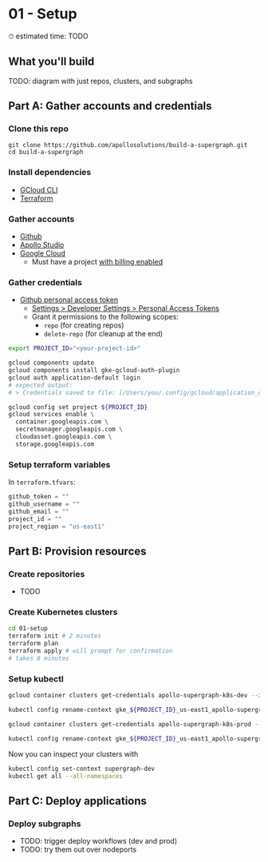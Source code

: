 # 01 - Setup

⏱ estimated time: TODO

## What you'll build

TODO: diagram with just repos, clusters, and subgraphs

## Part A: Gather accounts and credentials

### Clone this repo

```
git clone https://github.com/apollosolutions/build-a-supergraph.git
cd build-a-supergraph
```

### Install dependencies

- [GCloud CLI](https://cloud.google.com/sdk/docs/install)
- [Terraform](https://learn.hashicorp.com/tutorials/terraform/install-cli)

### Gather accounts

- [Github](https://github.com/signup)
- [Apollo Studio](https://studio.apollographql.com/signup?referrer=build-a-supergraph)
- [Google Cloud](https://console.cloud.google.com/freetrial)
  - Must have a project [with billing enabled](https://cloud.google.com/resource-manager/docs/creating-managing-projects#gcloud)

### Gather credentials

- [Github personal access token](https://docs.github.com/en/authentication/keeping-your-account-and-data-secure/creating-a-personal-access-token)
  - [Settings > Developer Settings > Personal Access Tokens](https://github.com/settings/tokens)
  - Grant it permissions to the following scopes:
    - `repo` (for creating repos)
    - `delete-repo` (for cleanup at the end)

```sh
export PROJECT_ID="<your-project-id>"

gcloud components update
gcloud components install gke-gcloud-auth-plugin
gcloud auth application-default login
# expected output:
# > Credentials saved to file: [/Users/you/.config/gcloud/application_default_credentials.json]

gcloud config set project ${PROJECT_ID}
gcloud services enable \
  container.googleapis.com \
  secretmanager.googleapis.com \
  cloudasset.googleapis.com \
  storage.googleapis.com
```

### Setup terraform variables

In `terraform.tfvars`:

```terraform
github_token = ""
github_username = ""
github_email = ""
project_id = ""
project_region = "us-east1"
```

## Part B: Provision resources

### Create repositories

- TODO

### Create Kubernetes clusters

```sh
cd 01-setup
terraform init # 2 minutes
terraform plan
terraform apply # will prompt for confirmation
# takes 8 minutes
```

### Setup kubectl

```sh
gcloud container clusters get-credentials apollo-supergraph-k8s-dev --zone us-east1 --project $PROJECT_ID

kubectl config rename-context gke_${PROJECT_ID}_us-east1_apollo-supergraph-k8s-dev supergraph-dev

gcloud container clusters get-credentials apollo-supergraph-k8s-prod --zone us-east1 --project $PROJECT_ID

kubectl config rename-context gke_${PROJECT_ID}_us-east1_apollo-supergraph-k8s-prod supergraph-prod
```

Now you can inspect your clusters with

```sh
kubectl config set-context supergraph-dev
kubectl get all --all-namespaces
```

## Part C: Deploy applications

### Deploy subgraphs

- TODO: trigger deploy workflows (dev and prod)
- TODO: try them out over nodeports
